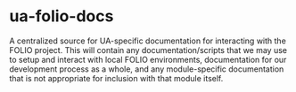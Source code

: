 # ua-folio-docs
A centralized source for UA-specific documentation for interacting with the FOLIO project.  This will contain any documentation/scripts that we may use to setup and interact with local FOLIO environments, documentation for our development process as a whole, and any module-specific documentation that is not appropriate for inclusion with that module itself.
